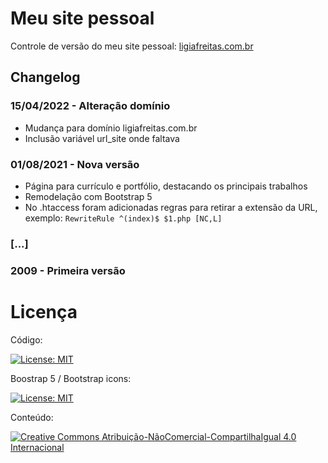 # Meu site pessoal

Controle de versão do meu site pessoal: [ligiafreitas.com.br](https://ligiafreitas.com.br)

## Changelog

### 15/04/2022 - Alteração domínio

- Mudança para domínio ligiafreitas.com.br
- Inclusão variável url_site onde faltava

### 01/08/2021 - Nova versão

- Página para currículo e portfólio, destacando os principais trabalhos
- Remodelação com Bootstrap 5
- No .htaccess foram adicionadas regras para retirar a extensão da URL, exemplo: ``RewriteRule ^(index)$ $1.php [NC,L]``

### [...]

### 2009 - Primeira versão

# Licença

Código:

[![License: MIT](https://img.shields.io/badge/License-MIT-yellow.svg)](https://opensource.org/licenses/MIT)

Boostrap 5 / Bootstrap icons: 

[![License: MIT](https://img.shields.io/badge/License-MIT-yellow.svg)](https://opensource.org/licenses/MIT)

Conteúdo:

[![Creative Commons Atribuição-NãoComercial-CompartilhaIgual 4.0 Internacional](https://i.creativecommons.org/l/by-nc-sa/4.0/88x31.png)](http://creativecommons.org/licenses/by-nc-sa/4.0/)
